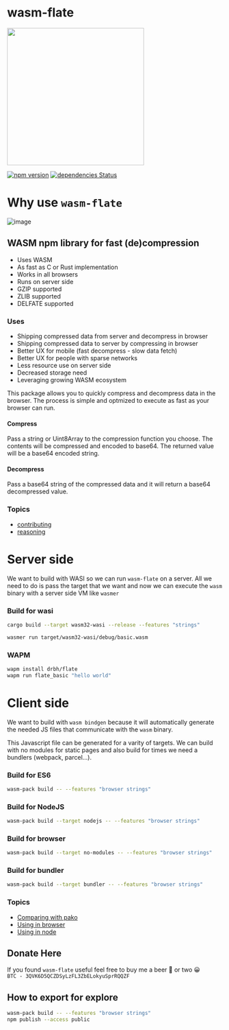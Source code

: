 # wasm-flate

<img src="https://raw.githubusercontent.com/drbh/wasm-flate/master/images/wasm-flate.png" width="320" />

[![npm version](https://badge.fury.io/js/wasm-flate.svg)](https://badge.fury.io/js/wasm-flate)
[![dependencies Status](https://david-dm.org/dwyl/esta/status.svg)](https://david-dm.org/dwyl/esta)


# Why use `wasm-flate`

![image](https://raw.githubusercontent.com/drbh/wasm-flate/master/images/compare.png)

## WASM npm library for fast (de)compression

- Uses WASM  
- As fast as C or Rust implementation  
- Works in all browsers  
- Runs on server side
- GZIP supported  
- ZLIB supported  
- DELFATE supported  

### Uses
- Shipping compressed data from server and decompress in browser
- Shipping compressed data to server by compressing in browser
- Better UX for mobile (fast decompress - slow data fetch)
- Better UX for people with sparse networks   
- Less resource use on server side  
- Decreased storage need  
- Leveraging growing WASM ecosystem  

This package allows you to quickly compress and decompress data in the browser. The process is simple and optmized to execute as fast as your browser can run.

#### Compress
Pass a string or Uint8Array to the compression function you choose. The contents will be compressed and encoded to base64. The returned value will be a base64 encoded string.

#### Decompress
Pass a base64 string of the compressed data and it will return a base64 decompressed value.  


### Topics
- [contributing](./developer.md)
- [reasoning](./reasoning.md)


# Server side

We want to build with WASI so we can run `wasm-flate` on a server. All we need to do is pass the target that we want and now we can execute the `wasm` binary with a server side VM like `wasmer`

### Build for wasi
```bash
cargo build --target wasm32-wasi --release --features "strings"
```

```bash
wasmer run target/wasm32-wasi/debug/basic.wasm 
```

### WAPM

```bash
wapm install drbh/flate
wapm run flate_basic "hello world"
```


# Client side

We want to build with `wasm bindgen` because it will automatically generate the needed JS files that communicate with the `wasm` binary.

This Javascript file can be generated for a varity of targets. We can build with no modules for static pages and also build for times we need a bundlers (webpack, parcel...).


### Build for ES6
```bash
wasm-pack build -- --features "browser strings"
```

### Build for NodeJS
```bash
wasm-pack build --target nodejs -- --features "browser strings"
```

### Build for browser
```bash
wasm-pack build --target no-modules -- --features "browser strings"
```

### Build for bundler
```bash
wasm-pack build --target bundler -- --features "browser strings"
```

### Topics 
- [Comparing with pako](./comparison.md)
- [Using in browser](./browser.md)
- [Using in node](./node.md)

## Donate Here
If you found `wasm-flate` useful feel free to buy me a beer 🍺 or two 😀  
`BTC - 3QVK6D5QCZDSyLzFL3ZbELokyuSprRQQZF`

## How to export for explore
```bash
wasm-pack build -- --features "browser strings"
npm publish --access public
```
